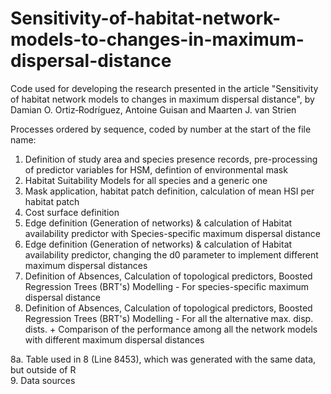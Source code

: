 # Sensitivity-of-habitat-network-models-to-changes-in-maximum-dispersal-distance
Code used for developing the research presented in the article "Sensitivity of habitat network models to changes in maximum dispersal distance", by Damian O. Ortiz‐Rodríguez, Antoine Guisan and Maarten J. van Strien

Processes ordered by sequence, coded by number at the start of the file name:

1. Definition of study area and species presence records, pre-processing of predictor variables for HSM, defintion of environmental mask
2. Habitat Suitability Models for all species and a generic one
3.  Mask application, habitat patch definition, calculation of mean HSI per habitat patch
4.  Cost surface definition
5.  Edge definition (Generation of networks) & calculation of Habitat availability predictor with Species-specific maximum dispersal distance
6.  Edge definition (Generation of networks) & calculation of Habitat availability predictor, changing the d0 parameter to implement different maximum dispersal distances
7.  Definition of Absences, Calculation of topological predictors, Boosted Regression Trees (BRT's) Modelling - For species-specific maximum dispersal distance
8.  Definition of Absences, Calculation of topological predictors, Boosted Regression Trees (BRT's) Modelling - For all the alternative max. disp. dists. +  Comparison of the performance among all the network models with different maximum dispersal distances

8a. Table used in 8 (Line 8453), which was generated with the same data, but outside of R   
9. Data sources
